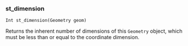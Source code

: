 ### st_dimension
`Int st_dimension(Geometry geom)`

Returns the inherent number of dimensions of this `Geometry` object, which must be less than or equal to the coordinate dimension.